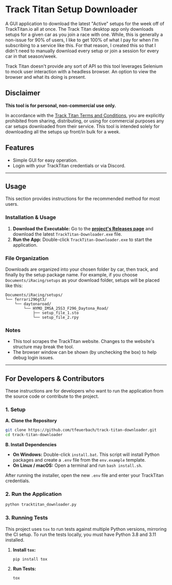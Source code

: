 # Track Titan Setup Downloader

A GUI application to download the latest "Active" setups for the week off of TrackTitan.io all at once. The Track Titan desktop app only downloads setups for a given car as you join a race with one. While, this is generally a non-issue for 90% of users, I like to get 100% of what I pay for when I'm subscribing to a service like this. For that reason, I created this so that I didn't need to manually download every setup or join a session for every car in that season/week.

Track Titan doesn't provide any sort of API so this tool leverages Selenium to mock user interaction with a headless browser. An option to view the browser and what its doing is present.

## Disclaimer

**This tool is for personal, non-commercial use only.**

In accordance with the [Track Titan Terms and Conditions](https://www.tracktitan.io/terms-and-conditions), you are explicitly prohibited from sharing, distributing, or using for commercial purposes any car setups downloaded from their service. This tool is intended solely for downloading all the setups up front/in bulk for a week.

## Features

- Simple GUI for easy operation.
- Login with your TrackTitan credentials or via Discord.

---

## Usage

This section provides instructions for the recommended method for most users.

### Installation & Usage

1.  **Download the Executable:** Go to the [**project's Releases page**](https://github.com/tfeuerbach/track-titan-downloader/releases) and download the latest `TrackTitan-Downloader.exe` file.
2.  **Run the App:** Double-click `TrackTitan-Downloader.exe` to start the application.

### File Organization

Downloads are organized into your chosen folder by car, then track, and finally by the setup package name. For example, if you choose `Documents/iRacing/setups` as your download folder, setups will be placed like this:
```
Documents/iRacing/setups/
└── ferrari296gt3/
    └── daytonaroad/
        └── HYMO_IMSA_25S3_F296_Daytona_Road/
            ├── setup_file_1.sto
            └── setup_file_2.rpy
```

### Notes

- This tool scrapes the TrackTitan website. Changes to the website's structure may break the tool.
- The browser window can be shown (by unchecking the box) to help debug login issues.

---

## For Developers & Contributors

These instructions are for developers who want to run the application from the source code or contribute to the project.

### 1. Setup

**A. Clone the Repository**
```bash
git clone https://github.com/tfeuerbach/track-titan-downloader.git
cd track-titan-downloader
```

**B. Install Dependencies**

-   **On Windows:** Double-click `install.bat`. This script will install Python packages and create a `.env` file from the `env.example` template.
-   **On Linux / macOS:** Open a terminal and run `bash install.sh`.

After running the installer, open the new `.env` file and enter your TrackTitan credentials.

### 2. Run the Application
```bash
python tracktitan_downloader.py
```

### 3. Running Tests
This project uses `tox` to run tests against multiple Python versions, mirroring the CI setup. To run the tests locally, you must have Python 3.8 and 3.11 installed.

1.  **Install `tox`:**
    ```bash
    pip install tox
    ```
2.  **Run Tests:**
    ```bash
    tox
    ```